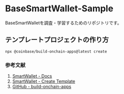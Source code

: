 # BaseSmartWallet-Sample
BaseSmartWalletを調査・学習するためのリポジトリです。

## テンプレートプロジェクトの作り方

```bash
npx @coinbase/build-onchain-apps@latest create
```

### 参考文献
1. [SmartWallet - Docs](https://www.smartwallet.dev/guides/create-app/using-boat)
2. [SmartWallet - Create Template](https://buildonchainapps.xyz/)
3. [GitHub - build-onchain-apps](https://github.com/coinbase/build-onchain-apps)
